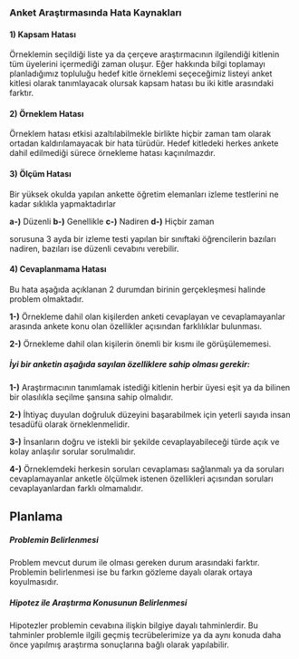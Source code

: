 ### Anket Araştırmasında Hata Kaynakları

#### 1) Kapsam Hatası
Örneklemin seçildiği liste ya da çerçeve araştırmacının ilgilendiği kitlenin tüm üyelerini içermediği zaman oluşur. Eğer hakkında bilgi toplamayı planladığımız topluluğu hedef kitle örneklemi seçeceğimiz listeyi anket kitlesi olarak tanımlayacak olursak kapsam hatası bu iki kitle arasındaki farktır.

#### 2) Örneklem Hatası
Örneklem hatası etkisi azaltılabilmekle birlikte hiçbir zaman tam olarak ortadan kaldırılamayacak bir hata türüdür. Hedef kitledeki herkes ankete dahil edilmediği sürece örnekleme hatası kaçınılmazdır.

#### 3) Ölçüm Hatası
Bir yüksek okulda yapılan ankette öğretim elemanları izleme testlerini ne kadar sıklıkla yapmaktadırlar

**a-)** Düzenli
**b-)** Genellikle
**c-)** Nadiren
**d-)** Hiçbir zaman

sorusuna 3 ayda bir izleme testi yapılan bir sınıftaki öğrencilerin bazıları nadiren, bazıları ise düzenli cevabını verebilir.

#### 4) Cevaplanmama Hatası
Bu hata aşağıda açıklanan 2 durumdan birinin gerçekleşmesi halinde problem olmaktadır.

**1-)** Örnekleme dahil olan kişilerden anketi cevaplayan ve cevaplamayanlar arasında ankete konu olan özellikler açısından farklılıklar bulunması.

**2-)** Örnekleme dahil olan kişilerin önemli bir kısmı ile görüşülememesi.

##### İyi bir anketin aşağıda sayılan özelliklere sahip olması gerekir:

**1-)** Araştırmacının tanımlamak istediği kitlenin herbir üyesi eşit ya da bilinen bir olasılıkla seçilme şansına sahip olmalıdır.

**2-)** İhtiyaç duyulan doğruluk düzeyini başarabilmek için yeterli sayıda insan tesadüfü olarak örneklenmelidir.

**3-)** İnsanların doğru ve istekli bir şekilde cevaplayabileceği türde açık ve kolay anlaşılır sorular sorulmalıdır.

**4-)** Örneklemdeki herkesin soruları cevaplaması sağlanmalı ya da soruları cevaplamayanlar anketle ölçülmek istenen özellikleri açısından soruları cevaplayanlardan farklı olmamalıdır.


## Planlama

##### Problemin Belirlenmesi
Problem mevcut durum ile olması gereken durum arasındaki farktır. Problemin belirlenmesi ise bu farkın gözleme dayalı olarak ortaya koyulmasıdır.

##### Hipotez ile Araştırma Konusunun Belirlenmesi
Hipotezler problemin cevabına ilişkin bilgiye dayalı tahminlerdir. Bu tahminler problemle ilgili geçmiş tecrübelerimize ya da aynı konuda daha önce yapılmış araştırma sonuçlarına bağlı olarak yapılabilir.

